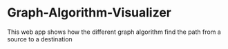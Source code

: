 # Graph-Algorithm-Visualizer
This web app shows how the different graph algorithm find the path from a source to a destination
